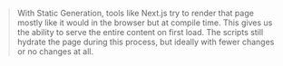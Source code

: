 > With Static Generation, tools like Next.js try to render that page mostly like it would in the browser but at compile time. This gives us the ability to serve the entire content on first load. The scripts still hydrate the page during this process, but ideally with fewer changes or no changes at all.

